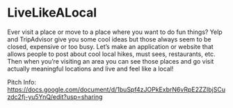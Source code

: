 # LiveLikeALocal
 Ever visit a place or move to a place where you want to do fun things? Yelp and TripAdvisor give you some cool ideas but those always seem to be closed, expensive or too busy. Let’s make an application or website that allows people to post about cool local hikes, must sees, restaurants, etc. Then when you’re visiting an area you can see those places and go visit actually meaningful locations and live and feel like a local!

Pitch Info: https://docs.google.com/document/d/1buSpf4zJOPkExbrN6vRpE2ZZIbjSCuzdc2fj-yu5YnQ/edit?usp=sharing
